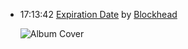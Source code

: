 *   17:13:42  [Expiration Date](http://goo.gl/Hi2tAk) by [Blockhead](http://www.last.fm/music/Blockhead)

    ![Album Cover](http://userserve-ak.last.fm/serve/174s/41708011.png "Downtown Science")

